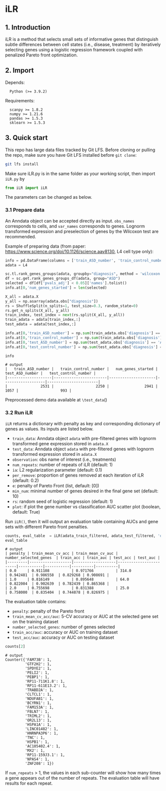 # iLR </br> 
## 1. Introduction  
  iLR is a method that selects small sets of informative genes that distinguish subtle differences between cell states (i.e., disease, treatment) by iteratively selecting genes using a logistic regression framework coupled with penalized Pareto front optimization.
 

  
## 2. Import
Depends: 

      Python (>= 3.9.2)

Requirements: 

      scanpy >= 1.8.2
      numpy >= 1.21.6
      pandas >= 1.5.3
      sklearn >= 1.5.3
      
  
## 3. Quick start

This repo has large data files tracked by Git LFS. Before cloning or pulling the repo, make sure you have Git LFS installed before `git clone`:

```bash
git lfs install
```

Make sure iLR.py is in the same folder as your working script, then import `iLR.py` by 

```python
from iLR import iLR
```
The parameters can be changed as below.


### 3.1 Prepare data

An Anndata object can be accepted directly as input. `obs_names` corresponds to cells, and `var_names` corresponds to genes. Lognorm transformed expression and preselection of genes by the Wilcoxon test are recommended. 

Example of preparing data (from paper: https://www.science.org/doi/10.1126/science.aav8130, L4 cell type only):

```python
info = pd.DataFrame(columns = ['train_ASD_number', 'train_control_number', 'num_genes_started','test_ASD_number', 'test_control_number'])
adata = L4

sc.tl.rank_genes_groups(adata, groupby="diagnosis", method = 'wilcoxon')
df = sc.get.rank_genes_groups_df(adata, group="ASD")
selected = df[df['pvals_adj'] < 0.05]['names'].tolist()
info.at[0,'num_genes_started'] = len(selected)

X_all = adata.X
y_all = np.asarray(adata.obs["diagnosis"])
rs = ShuffleSplit(n_splits=1, test_size=0.3, random_state=0)
rs.get_n_splits(X_all, y_all)
train_index, test_index = next(rs.split(X_all, y_all)) 
train_adata = adata[train_index,:]
test_adata = adata[test_index,:]

info.at[0,'train_ASD_number'] = np.sum(train_adata.obs['diagnosis'] == 'ASD')
info.at[0,'train_control_number'] = np.sum(train_adata.obs['diagnosis'] == 'Control')
info.at[0,'test_ASD_number'] = np.sum(test_adata.obs['diagnosis'] == 'ASD')
info.at[0,'test_control_number'] = np.sum(test_adata.obs['diagnosis'] == 'Control')

info
```
```text
# output
|   train_ASD_number |   train_control_number |   num_genes_started |   test_ASD_number |   test_control_number |
|--------------------|------------------------|---------------------|-------------------|-----------------------|
|               2531 |                   2250 |                2941 |              1057 |                   993 |

```
Preprocessed demo data available at `\test_data`()

### 3.2 Run iLR
`iLR` returns a dictionary with penalty as key and corresponding dictionary of genes as values. Its inputs are listed below.

  - `train_data`: Anndata object `adata` with pre-filtered genes with lognorm transformed gene expression stored in `adata.X`
  - `test_data`: Anndata object `adata` with pre-filtered genes with lognorm transformed expression stored in `adata.X`
  - `observation`: obs name of interest (i.e., treatments)
  - `num_repeats`: number of repeats of iLR (default: 1)
  - `ia`: L2 regularization parameter (default: 0.1)
  - `per_remove`: proportion of genes removed at each iteration of iLR (default: 0.2)
  - `e`: penalty of Pareto Front (list, default: [0])
  - `min_num`: minimal number of genes desired in the final gene set (default: 10)
  - `rs`: random seed of logistic regression (default: 1)
  - `plot`: if plot the gene number vs classification AUC scatter plot (boolean, default: True)

 
 Run `iLR()`, then it will output an evaluation table containing AUCs and gene sets with different Pareto front penalties.

```python      
counts, eval_table  = iLR(adata_train_filtered, adata_test_filtered, 'diagnosis',  ia = 0.1, e = [0, 1, 2], min_num = 10, plot = False)
eval_table
```
```text
# output
| penalty | train_mean_cv_acc | train_mean_cv_auc | number_selected_genes  | train_acc | train_auc | test_acc | test_auc |
|---------|-------------------|-------------------|------------------------|-----------|-----------|----------|----------|
| 0.0     | 0.911108          | 0.971766          | 314.0                  | 0.942481  | 0.986558  | 0.829268 | 0.908691 |
| 1.0     | 0.816149          | 0.895648          | 64.0                   | 0.822004  | 0.902639  | 0.782439 | 0.865368 |
| 2.0     | 0.755698          | 0.831388          | 25.0                   | 0.758000  | 0.835404  | 0.744878 | 0.826975 |
```

The evaluation table contains:
   
   - `penalty`: penalty of the Pareto front
   - `train_mean_cv_acc/auc`: 5-CV accuracy or AUC at the selected gene set on the training dataset
   - `number_selected_genes`: number of genes selected
   - `train_acc/auc`: accuracy or AUC on training dataset
   - `test_acc/auc`: accuracy or AUC on testing dataset

```python
counts[2]
```
```text
# output
Counter({'FAM73B': 1,
         'GTF2H2': 1,
         'SPDYE2': 1,
         'PELI2': 1,
         'PEBP1': 1,
         'RP11-711K1.8': 1,
         'RP11-611E13.2': 1,
         'TRABD2A': 1,
         'CLTCL1': 1,
         'NDUFAB1': 1,
         'BCYRN1': 1,
         'FAM153A': 1,
         'FBLN7': 1,
         'TRIML2': 1,
         'OR2L13': 1,
         'HSPA1A': 1,
         'LINC01482': 1,
         'HNRNPA3P6': 1,
         'TNC': 1,
         'HSPB1': 1,
         'AC105402.4': 1,
         'MX2': 1,
         'RP11-159J3.1': 1,
         'NPAS4': 1,
         'ZNF208': 1})
```         
      
If `num_repeats` > 1, the values in each sub-counter will show how many times a gene appears out of the number of repeats. The evaluation table will have results for each repeat. 




      


